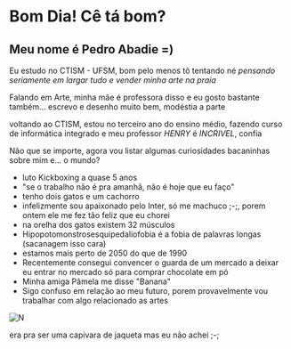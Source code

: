 # Bom Dia! Cê tá bom?
## Meu nome é Pedro Abadie =)


Eu estudo no CTISM - UFSM, bom pelo menos tô tentando né
_pensando seriamente em largar tudo e vender minha arte na praia_

Falando em Arte, minha mãe é professora disso e eu gosto bastante também... 
escrevo e desenho muito bem, modéstia a parte

voltando ao CTISM, estou no terceiro ano do ensino médio, fazendo curso de informática integrado e meu professor _HENRY_ é _INCRIVEL_, confia

Não que se importe, agora vou listar algumas curiosidades bacaninhas sobre mim e... o mundo?

- luto Kickboxing a quase 5 anos 
- "se o trabalho não é pra amanhã, não é hoje que eu faço"
- tenho dois gatos e um cachorro
- infelizmente sou apaixonado pelo Inter, só me machuco ;-;, porem ontem ele me fez tão feliz que eu chorei
- na orelha dos gatos existem 32 músculos
- Hipopotomonstrosesquipedaliofobia é a fobia de palavras longas (sacanagem isso cara)
- estamos mais perto de 2050 do que de 1990
- Recentemente consegui convencer o guarda de um mercado a deixar eu entrar no mercado só para comprar chocolate em pó
- Minha amiga Pâmela me disse "Banana" 
- Sigo confuso em relação ao meu futuro, porem provavelmente vou trabalhar com algo relacionado as artes


![N](https://encrypted-tbn0.gstatic.com/images?q=tbn:ANd9GcRXDE3NVCBlHb4qJpzDl2uS4qN4dsE6BHx6kzIXbez-7UER3qfJWLEEjsQjDTSnt5E4JeU&usqp=CAU)

era pra ser uma capivara de jaqueta mas eu não achei ;-;
